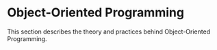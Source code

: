 # Object-Oriented Programming

This section describes the theory and practices behind Object-Oriented Programming.